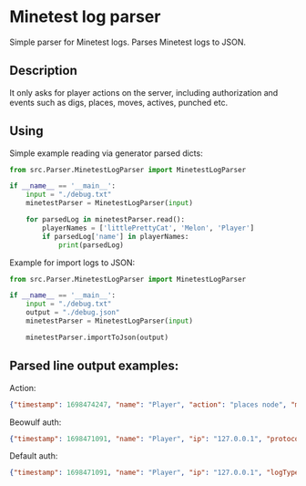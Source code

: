 # Minetest log parser
Simple parser for Minetest logs. Parses Minetest logs to JSON.

## Description
It only asks for player actions on the server, including authorization and events such as digs, places, moves, actives, punched etc.

## Using
Simple example reading via generator parsed dicts:

```python
from src.Parser.MinetestLogParser import MinetestLogParser

if __name__ == '__main__':
    input = "./debug.txt"
    minetestParser = MinetestLogParser(input)

    for parsedLog in minetestParser.read():
        playerNames = ['littlePrettyCat', 'Melon', 'Player']
        if parsedLog['name'] in playerNames:
            print(parsedLog)
```
Example for import logs to JSON:
```python
from src.Parser.MinetestLogParser import MinetestLogParser

if __name__ == '__main__':
    input = "./debug.txt"
    output = "./debug.json"
    minetestParser = MinetestLogParser(input)

    minetestParser.importToJson(output)
```
## Parsed line output examples:

Action:
```json
{"timestamp": 1698474247, "name": "Player", "action": "places node", "meta_action": null, "node": "default:dirt", "count": 1, "coords": null, "type": null, "logType": "action"}
```
Beowulf auth:
```json
{"timestamp": 1698471091, "name": "Player", "ip": "127.0.0.1", "protocolVersion": "40", "formspecVersion": "4", "lang": "en", "logType": "beowulfAuth"}
```
Default auth:
```json
{"timestamp": 1698471091, "name": "Player", "ip": "127.0.0.1", "logType": "auth"}

```
